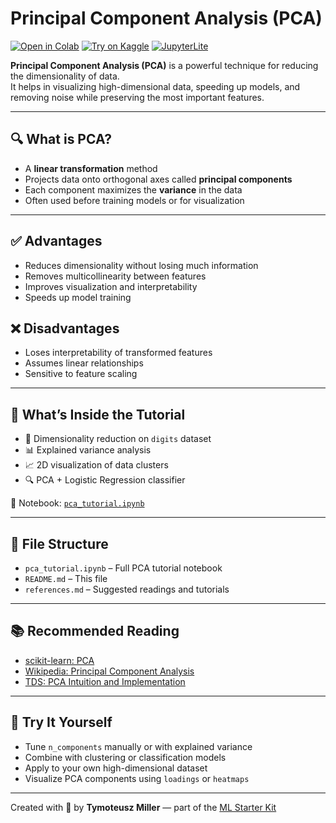 # Principal Component Analysis (PCA)

[![Open in Colab](https://colab.research.google.com/assets/colab-badge.svg)](https://colab.research.google.com/github/TyMill/ml-starter-kit/blob/main/eng/pca/pca_tutorial.ipynb)
[![Try on Kaggle](https://img.shields.io/badge/Open%20in-Kaggle-blue)](https://www.kaggle.com/code)
[![JupyterLite](https://img.shields.io/badge/Try%20it-JupyterLite-orange)](https://jupyterlite.github.io/demo)

**Principal Component Analysis (PCA)** is a powerful technique for reducing the dimensionality of data.  
It helps in visualizing high-dimensional data, speeding up models, and removing noise while preserving the most important features.

---

## 🔍 What is PCA?

- A **linear transformation** method  
- Projects data onto orthogonal axes called **principal components**  
- Each component maximizes the **variance** in the data  
- Often used before training models or for visualization

---

## ✅ Advantages

- Reduces dimensionality without losing much information  
- Removes multicollinearity between features  
- Improves visualization and interpretability  
- Speeds up model training

## ❌ Disadvantages

- Loses interpretability of transformed features  
- Assumes linear relationships  
- Sensitive to feature scaling

---

## 🧪 What’s Inside the Tutorial

- 🔢 Dimensionality reduction on `digits` dataset  
- 📊 Explained variance analysis  
- 📈 2D visualization of data clusters  
- 🔍 PCA + Logistic Regression classifier

📘 Notebook: [`pca_tutorial.ipynb`](./pca_tutorial.ipynb)

---

## 📂 File Structure

- `pca_tutorial.ipynb` – Full PCA tutorial notebook  
- `README.md` – This file  
- `references.md` – Suggested readings and tutorials

---

## 📚 Recommended Reading

- [scikit-learn: PCA](https://scikit-learn.org/stable/modules/generated/sklearn.decomposition.PCA.html)  
- [Wikipedia: Principal Component Analysis](https://en.wikipedia.org/wiki/Principal_component_analysis)  
- [TDS: PCA Intuition and Implementation](https://towardsdatascience.com/a-step-by-step-explanation-of-principal-component-analysis-pca-6c5f7f7c99e0)

---

## 🚀 Try It Yourself

- Tune `n_components` manually or with explained variance  
- Combine with clustering or classification models  
- Apply to your own high-dimensional dataset  
- Visualize PCA components using `loadings` or `heatmaps`

---

Created with 🧠 by **Tymoteusz Miller** — part of the [ML Starter Kit](https://github.com/TyMill/ml-starter-kit)
